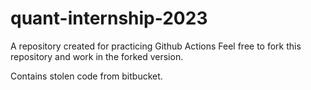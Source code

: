 # quant-internship-2023


A repository created for practicing Github Actions
Feel free to fork this repository and work in the forked version.

Contains stolen code from bitbucket.